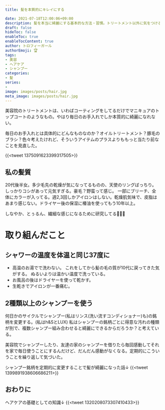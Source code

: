 ```yaml
---
title: 髪を本質的にキレイにする

date: 2021-07-18T12:00:06+09:00
description: 髪を本当に綺麗にする基本的な方法・習慣。トリートメント以外に気をつけること。おすすめのシャンプー方法。
draft: false
hideToc: false
enableToc: true
enableTocContent: true
author: トロフィーガール
authorEmoji: 🏆
tags:
- 美容
- ヘアケア
- シャンプー
categories:
- 髪
series:
- 
image: images/posts/hair.jpg
meta_image: images/posts/hair.jpg
---
```


美容院のトリートメントは、いわばコーティングをしてるだけでマニキュアのトップコートのようなもの。やはり毎日のお手入れでしか本質的に綺麗になれない。

毎日のお手入れとは具体的にどんなものなのか？オイルトリートメント？豚毛のブラシ？色々考えたけれど、そういうアイテムのプラスよりももっと当たり前なことを見直した。

{{<tweet 1375091623399317505>}}

## 私の髪質
20代後半女。多少毛先の乾燥が気になってるものの、天使のリングばっちり。しっかりコシがあって元気すぎる。豪毛？野蛮って感じ。
一部にブリーチ、全体にカラーが入ってる。週2,3回しかアイロンはしない。乾燥肌気味で、皮脂はあまり感じない。ドライヤー後の保湿に椿油を使ってもう10年以上。

しなやか、とぅるん、繊細な感じになるために研究してる🥺🥺🥺

# 取り組んだこと
## シャワーの温度を体温と同じ37度に
- 高温のお湯でで洗わない。
これをしてから髪の毛の質が10代に戻ってきた気がする。
ぬるいよりは温かい温度で洗っている。
- お風呂の後はドライヤーを使って乾かす。
- 生乾きでアイロンが一番痛む。

## 2種類以上のシャンプーを使う
何日かのサイクルでシャンプー(私はリンス(洗い流すコンディショナー)も)の銘柄を変更する。(私はh&SとLUX)
私はシャンプーの銘柄ごとに得意な汚れの種類が別で、複数シャンプー組み合わせると綺麗にできるからだろうか？と考えている。

美容院でシャンプーしたり、友達の家のシャンプーを借りたら毎回感動してそれを家で毎日使うことにするんだけど、だんだん感動がなくなる。定期的にこういうことを繰り返して気づいた。

シャンプー銘柄を定期的に変更することで髪が綺麗になった話↓
{{<tweet 1399891938606686211>}}

## おわりに
ヘアケアの基礎としての知識↓
{{<tweet 1320208073307410433>}}
